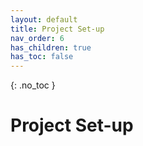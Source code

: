 ```yaml
---
layout: default
title: Project Set-up
nav_order: 6
has_children: true
has_toc: false
---
```


{: .no_toc }

# Project Set-up
